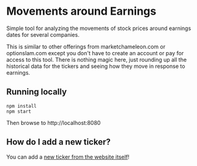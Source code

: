 # Movements around Earnings

Simple tool for analyzing the movements of stock prices around earnings dates for several companies.

This is similar to other offerings from marketchameleon.com or optionslam.com except you don't have to create an account or pay for access to this tool.
There is nothing magic here, just rounding up all the historical data for the tickers and seeing how they move in response to earnings.

## Running locally

```
npm install
npm start
```

Then browse to http://localhost:8080

## How do I add a new ticker?

You can add a [new ticker from the website itself](https://benkaiser.github.io/earnings/#/addticker)!